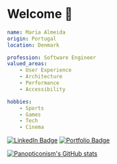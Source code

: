 # Welcome 👋

```yaml
name: Maria Almeida
origin: Portugal
location: Denmark

profession: Software Engineer
valued_areas:
    - User Experience
    - Architecture
    - Performance
    - Accessibility

hobbies:
    - Sports
    - Games
    - Tech
    - Cinema
```

[![LinkedIn Badge](https://img.shields.io/badge/LinkedIn-informational?style=flat)](https://www.linkedin.com/in/mariajalmeida/)
[![Portfolio Badge](https://img.shields.io/badge/Portfolio-red?style=flat)](https://panopticonism.dev/)

[![Panopticonism's GitHub stats](https://github-readme-stats.vercel.app/api/top-langs/?username=panopticonism&layout=compact)](https://github.com/anuraghazra/github-readme-stats)
